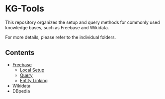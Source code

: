 # KG-Tools

This repository organizes the setup and query methods for commonly used knowledge bases, such as Freebase and Wikidata.

For more details, please refer to the individual folders.

## Contents

- [Freebase](https://github.com/pvfeldt/KG-Tools/tree/main/Freebase)
  - [Local Setup](https://github.com/pvfeldt/KG-Tools/tree/main/Freebase)
  - [Query](https://github.com/pvfeldt/KG-Tools/tree/main/Freebase/query)
  - [Entity Linking](https://github.com/pvfeldt/KG-Tools/tree/main/Freebase/entity_retrieval)
- Wikidata
- DBpedia
